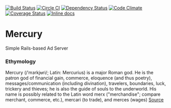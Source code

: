 [![Build Status](https://travis-ci.org/vforge/mercury.png)](https://travis-ci.org/vforge/mercury)
[![Circle CI](https://circleci.com/gh/vforge/mercury.svg?style=svg)](https://circleci.com/gh/vforge/mercury)
[![Dependency Status](https://gemnasium.com/vforge/mercury.png)](https://gemnasium.com/vforge/mercury)
[![Code Climate](https://codeclimate.com/github/vforge/mercury.png)](https://codeclimate.com/github/vforge/mercury)
[![Coverage Status](https://img.shields.io/coveralls/vforge/mercury.svg)](https://coveralls.io/r/vforge/mercury)
[![Inline docs](http://inch-ci.org/github/vforge/mercury.svg?branch=master)](http://inch-ci.org/github/vforge/mercury)
# Mercury
Simple Rails-based Ad Server

### Ethymology
Mercury (/ˈmɜrkjʉri/; Latin: Mercurius) is a major Roman god. He is the patron god of financial gain,
commerce, eloquence (and thus poetry), messages/communication (including divination), travelers,
boundaries, luck, trickery and thieves; he is also the guide of souls to the underworld.
His name is possibly related to the Latin word merx ("merchandise"; compare merchant, commerce, etc.),
mercari (to trade), and merces (wages)
[Source](http://en.wikipedia.org/wiki/Mercury_(mythology))
